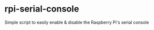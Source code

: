 rpi-serial-console
==================

Simple script to easily enable &amp; disable the Raspberry Pi's serial console
